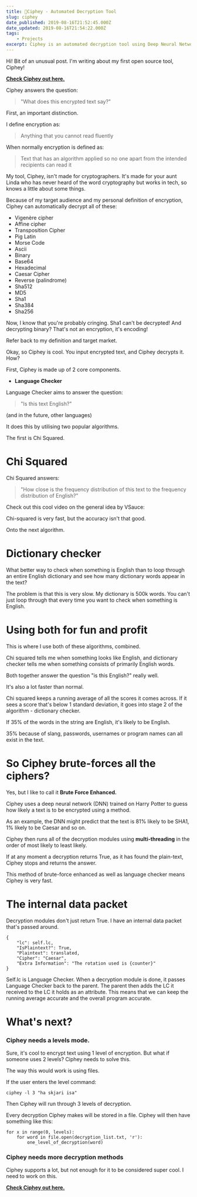 ```yaml
---
title: 🔐Ciphey - Automated Decryption Tool
slug: ciphey
date_published: 2019-08-16T21:52:45.000Z
date_updated: 2019-08-16T21:54:22.000Z
tags: 
    - Projects
excerpt: Ciphey is an automated decryption tool using Deep Neural Networks and Natural Language Processing I've built!
---
```


Hi! Bit of an unusual post. I'm writing about my first open source tool, Ciphey!

**[Check Ciphey out here.](http://github.com/brandonskerritt/ciphey)**

Ciphey answers the question:

> "What does this encrypted text say?"

First, an important distinction.

I define encryption as:

> Anything that you cannot read fluently

When normally encryption is defined as:

> Text that has an algorithm applied so no one apart from the intended recipients can read it

My tool, Ciphey, isn't made for cryptographers. It's made for your aunt Linda who has never heard of the word cryptography but works in tech, so knows a little about some things.

Because of my target audience and my personal definition of encryption, Ciphey can automatically decrypt all of these:

- Vigenère cipher
- Affine cipher
- Transposition Cipher
- Pig Latin
- Morse Code
- Ascii
- Binary
- Base64
- Hexadecimal
- Caesar Cipher
- Reverse (palindrome)
- Sha512
- MD5
- Sha1
- Sha384
- Sha256

Now, I know that you're probably cringing. Sha1 can't be decrypted! And decrypting binary? That's not an encryption, it's encoding!

Refer back to my definition and target market.

Okay, so Ciphey is cool. You input encrypted text, and Ciphey decrypts it. How?

First, Ciphey is made up of 2 core components.

- **Language Checker**

Language Checker aims to answer the question:

> "Is this text English?"

(and in the future, other languages)

It does this by utilising two popular algorithms.

The first is Chi Squared.

# Chi Squared

Chi Squared answers:

> "How close is the frequency distribution of this text to the frequency distribution of English?"

Check out this cool video on the general idea by VSauce:

Chi-squared is very fast, but the accuracy isn't that good. 

Onto the next algorithm.

# Dictionary checker

What better way to check when something is English than to loop through an entire English dictionary and see how many dictionary words appear in the text?

The problem is that this is very slow. My dictionary is 500k words. You can't just loop through that every time you want to check when something is English.

# Using both for fun and profit

This is where I use both of these algorithms, combined.

Chi squared tells me when something looks like English, and dictionary checker tells me when something consists of primarily English words.

Both together answer the question "is this English?" really well.

It's also a lot faster than normal.

Chi squared keeps a running average of all the scores it comes across. If it sees a score that's below 1 standard deviation, it goes into stage 2 of the algorithm - dictionary checker.

If 35% of the words in the string are English, it's likely to be English.

35% because of slang, passwords, usernames or program names can all exist in the text.

# So Ciphey brute-forces all the ciphers?

Yes, but I like to call it **Brute Force Enhanced.**

Ciphey uses a deep neural network (DNN) trained on Harry Potter to guess how likely a text is to be encrypted using a method.

As an example, the DNN might predict that the text is 81% likely to be SHA1, 1% likely to be Caesar and so on.

Ciphey then runs all of the decryption modules using **multi-threading** in the order of most likely to least likely.

If at any moment a decryption returns True, as it has found the plain-text, Ciphey stops and returns the answer.

This method of brute-force enhanced as well as language checker means Ciphey is very fast.

# The internal data packet

Decryption modules don't just return True. I have an internal data packet that's passed around.

    {
        "lc": self.lc,
        "IsPlaintext?": True,
        "Plaintext": translated,
        "Cipher": "Caesar",
        "Extra Information": "The rotation used is {counter}"
    }

Self.lc is Language Checker. When a decryption module is done, it passes Language Checker back to the parent. The parent then adds the LC it received to the LC it holds as an attribute. This means that we can keep the running average accurate and the overall program accurate.

# What's next?

### Ciphey needs a levels mode.

Sure, it's cool to encrypt text using 1 level of encryption. But what if someone uses 2 levels? Ciphey needs to solve this.

The way this would work is using files. 

If the user enters the level command:

    ciphey -l 3 "ha skjari isa"

Then Ciphey will run through 3 levels of decryption.

Every decryption Ciphey makes will be stored in a file. Ciphey will then have something like this:

    for x in range(0, levels):
    	for word in file.open(decryption_list.txt, 'r'):
        	one_level_of_decryption(word)

### Ciphey needs more decryption methods

Ciphey supports a lot, but not enough for it to be considered super cool. I need to work on this.

**[Check Ciphey out here.](http://github.com/brandonskerritt/ciphey)**
